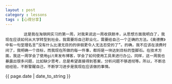 ```yaml
---
layout : post
category : lessons
tags : [心得分享]
---
```

            这是我在淘钢网实习的第一周，对我来说这一周收获颇丰，从思想方面我明白了，我现在应该如何从大学转型到社会，我需要将自己职业化，需要给自己一个正确的方法。《奥德赛》中有一句至理名言“没有什么比漫无目的的徘徊更令人无法忍受的了”。的确，我不应该在浪费时间了，我明确一个目标，而我现在所做的每一件事，都将是一块达到目标的垫脚石。在技术方面，我这一周学会了使用git来发布博客，学会了如何使用工具来进行办公。同样，这一周我也暴露出很多问题，比如缺少思考，总是希望直接得到答案，分析问题不够透彻等。所以，不断总结经验，不断警醒自己，不断学习进步是我现在应该做的事情。     



<p>{{ page.date | date_to_string }}</p>
